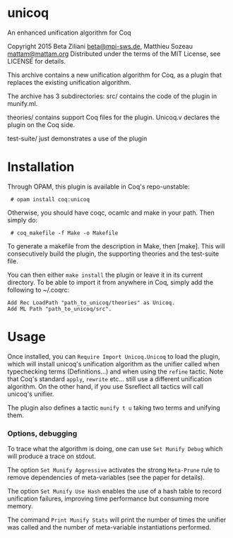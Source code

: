 # unicoq
An enhanced unification algorithm for Coq

Copyright 2015 Beta Ziliani <beta@mpi-sws.de>,
	       Matthieu Sozeau <mattam@mattam.org>
Distributed under the terms of the MIT License,
see LICENSE for details.

This archive contains a new unification algorithm for Coq, as
a plugin that replaces the existing unification algorithm.

The archive has 3 subdirectories:
src/ contains the code of the plugin in munify.ml.

theories/ contains support Coq files for the plugin.
  Unicoq.v declares the plugin on the Coq side.

test-suite/ just demonstrates a use of the plugin

Installation
============

Through OPAM, this plugin is available in Coq's repo-unstable:
```
 # opam install coq:unicoq
```
Otherwise, you should have coqc, ocamlc and make in your path. 
Then simply do:
```
 # coq_makefile -f Make -o Makefile
```
To generate a makefile from the description in Make, then [make].
This will consecutively build the plugin, the supporting 
theories and the test-suite file.

You can then either `make install` the plugin or leave it in its
current directory. To be able to import it from anywhere in Coq,
simply add the following to ~/.coqrc:
```
Add Rec LoadPath "path_to_unicoq/theories" as Unicoq.
Add ML Path "path_to_unicoq/src".
```
# Usage

Once installed, you can `Require Import Unicoq.Unicoq` to load the
plugin, which will install unicoq's unification algorithm as the
unifier called when typechecking terms (Definitions...) and when
using the `refine` tactic. Note that Coq's standard `apply`, 
`rewrite` etc... still use a different unification algorithm. 
On the other hand, if you use Ssreflect all tactics will call 
unicoq's unifier.

The plugin also defines a tactic `munify t u` taking two terms and 
unifying them.

### Options, debugging

To trace what the algorithm is doing, one can use `Set Munify Debug`
which will produce a trace on stdout.

The option `Set Munify Aggressive` activates the strong `Meta-Prune` 
rule to remove dependencies of meta-variables (see the paper for details).

The option `Set Munify Use Hash` enables the use of a hash table to
record unification failures, improving time performance but consuming 
more memory.

The command `Print Munify Stats` will print the number of times the
unifier was called and the number of meta-variable instantiations performed.
